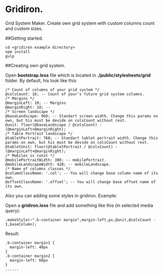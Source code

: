 Gridiron.
========

Grid System Maker. Create own grid system with custom columns count and custom sizes. 

##Getting started.

```
cd <gridiron example directory>
npm install
gulp

```

##Creating own grid system.

Open **bootstrap.less** file which is located in **./public/stylesheets/grid** folder. By default, his look like this:


```
/* Count of columns of your grid system */
@colsCount: 16; -- Count of your's future grid system columns.
/* Margins */
@marginLeft: 10; -- Margins
@marginRight: 10; -- 
/* Screen landscape */
@baseLandscape: 960; -- Standart screen width. Change this params on own, but his must be devide on colsCount without rest.
@unit: floor(@baseLandscape / @colsCount) - (@marginLeft+@marginRight);
/* Table Portrait landscape */
@tabletPortrait: 768; -- Standart tablet portrait width. Change this params on own, but his must be devide on colsCount without rest.
@tabletUnit: floor(@tabletPortrait / @colsCount) - (@marginLeft+@marginRight);
/* Mobiles is const */
@mobilePortraitWidth: 300; -- mobilePortrait.
@mobileLandscapeWidth: 420; -- mobileLandscape.
/* Name of columns classes */
@columnClassName: '.col'; -- You will change base column name of its own.
@offsetClassName: '.offset'; -- You will change base offset name of its own.
```
Also you can adding some styles in gridiron. Example:

Open a **gridiron.less** file and add something like this (in selected media query):

```
.makeStyle(~".b-container margin",margin-left,px,@unit,@colsCount - 1,baseColumn);
```
Result:
```
.b-container margin1 {
  margin-left: 40px
}
.b-container margin2 {
  margin-left: 60px
}
......
```
